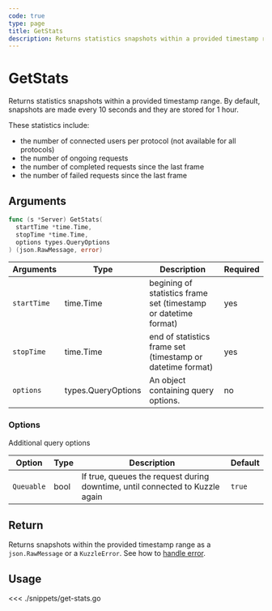 ```yaml
---
code: true
type: page
title: GetStats
description: Returns statistics snapshots within a provided timestamp range.
---
```


# GetStats

<SinceBadge version="1.0.0" />

Returns statistics snapshots within a provided timestamp range.
By default, snapshots are made every 10 seconds and they are stored for 1 hour.

These statistics include:

- the number of connected users per protocol (not available for all protocols)
- the number of ongoing requests
- the number of completed requests since the last frame
- the number of failed requests since the last frame

## Arguments

```go
func (s *Server) GetStats(
  startTime *time.Time,
  stopTime *time.Time,
  options types.QueryOptions
) (json.RawMessage, error)
```

| Arguments   | Type               | Description                                                     | Required |
| ----------- | ------------------ | --------------------------------------------------------------- | -------- |
| `startTime` | time.Time          | begining of statistics frame set (timestamp or datetime format) | yes      |
| `stopTime`  | time.Time          | end of statistics frame set (timestamp or datetime format)      | yes      |
| `options`   | types.QueryOptions | An object containing query options.                             | no       |

### **Options**

Additional query options

| Option     | Type | Description                                                                  | Default |
| ---------- | ---- | ---------------------------------------------------------------------------- | ------- |
| `Queuable` | bool | If true, queues the request during downtime, until connected to Kuzzle again | `true`  |

## Return

Returns snapshots within the provided timestamp range as a `json.RawMessage` or a `KuzzleError`. See how to [handle error](/sdk/go/1/error-handling).

## Usage

<<< ./snippets/get-stats.go
